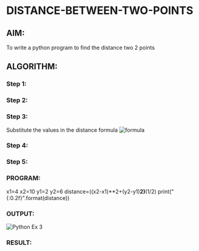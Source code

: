 # DISTANCE-BETWEEN-TWO-POINTS

## AIM:
To write a python program to find the distance two 2 points
## ALGORITHM:
### Step 1: 
### Step 2: 
### Step 3: 
Substitute the values in the distance formula  ![formula](/formula.JPG)
### Step 4: 
### Step 5: 
### PROGRAM:
x1=4
x2=10
y1=2
y2=6
distance=((x2-x1)**2+(y2-y1)**2)**(1/2)
print("{:0.2f}".format(distance))


### OUTPUT:
![Python Ex 3](https://github.com/baudhigan/DISTANCE-BETWEEN-TWO-POINTS/assets/151921158/6dd4cbb3-25e1-4808-98a1-de0c3a44ff5f)


### RESULT:
